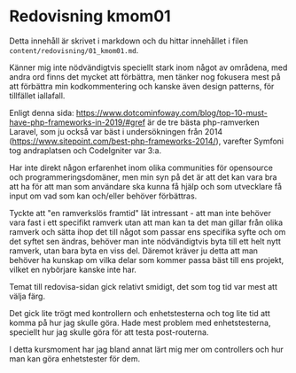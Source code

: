 ---
---
Redovisning kmom01
=========================

Detta innehåll är skrivet i markdown och du hittar innehållet i filen `content/redovisning/01_kmom01.md`.

Känner mig inte nödvändigtvis speciellt stark inom något av områdena, med andra ord finns det mycket att förbättra, men tänker nog fokusera mest på att förbättra min kodkommentering och kanske även design patterns, för tillfället iallafall.

Enligt denna sida:
https://www.dotcominfoway.com/blog/top-10-must-have-php-frameworks-in-2019/#gref
är de tre bästa php-ramverken Laravel, som ju också var bäst i undersökningen från 2014 (https://www.sitepoint.com/best-php-frameworks-2014/), varefter Symfoni tog andraplatsen och CodeIgniter var 3:a.

Har inte direkt någon erfarenhet inom olika communities för opensource och programmeringsdomäner, men min syn på det är att det kan vara bra att ha för att man som användare ska kunna få hjälp och som utvecklare få input om vad som kan och/eller behöver förbättras.

Tyckte att "en ramverkslös framtid" lät intressant - att man inte behöver vara fast i ett specifikt ramverk utan att man kan ta det man gillar från olika ramverk och sätta ihop det till något som passar ens specifika syfte och om det syftet sen ändras, behöver man inte nödvändigtvis byta till ett helt nytt ramverk, utan bara byta en viss del. Däremot kräver ju detta att man behöver ha kunskap om vilka delar som kommer passa bäst till ens projekt, vilket en nybörjare kanske inte har.

Temat till redovisa-sidan gick relativt smidigt, det som tog tid var mest att välja färg.

Det gick lite trögt med kontrollern och enhetstesterna och tog lite tid att komma på hur jag skulle göra. Hade mest problem med enhetstesterna, speciellt hur jag skulle göra för att testa post-routerna.

I detta kursmoment har jag bland annat lärt mig mer om controllers och hur man kan göra enhetstester för dem.
